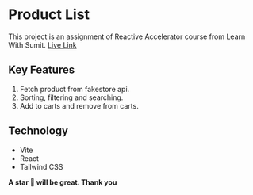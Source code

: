 # Product List

This project is an assignment of Reactive Accelerator course from Learn With Sumit.
[Live Link](https://rnext-a4-product-list.vercel.app/)

## Key Features

1. Fetch product from fakestore api.
2. Sorting, filtering and searching.
3. Add to carts and remove from carts.

## Technology

- Vite
- React
- Tailwind CSS

**A star 🌟 will be great. Thank you**
